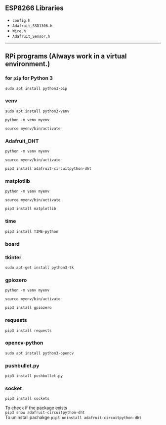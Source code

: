 
## ESP8266 Libraries

- `config.h`
- `Adafruit_SSD1306.h`
- `Wire.h`
- `Adafruit_Sensor.h`

---

## RPi programs (Always work in a virtual environment.)

###  for `pip` for Python 3
`sudo apt install python3-pip`

###  venv
`sudo apt install python3-venv`

`python -m venv myenv`

`source myenv/bin/activate`

###  Adafruit_DHT   
`python -m venv myenv`

`source myenv/bin/activate`

`pip3 install adafruit-circuitpython-dht`


### matplotlib
`python -m venv myenv`

`source myenv/bin/activate`

`pip3 install matplotlib` 


### time
`pip3 install TIME-python`

### board     

### tkinter
`sudo apt-get install python3-tk`

### gpiozero
`python -m venv myenv`

`source myenv/bin/activate`

`pip3 install gpiozero` 

### requests    
`pip3 install requests` 

### opencv-python 
`sudo apt install python3-opencv`

### pushbullet.py 
`pip3 install pushbullet.py`

### socket
`pip3 install sockets`

To check if the package exists  
`pip3 show adafruit-circuitpython-dht`  
To uninstall pachakge 
`pip3 uninstall adafruit-circuitpython-dht` 
